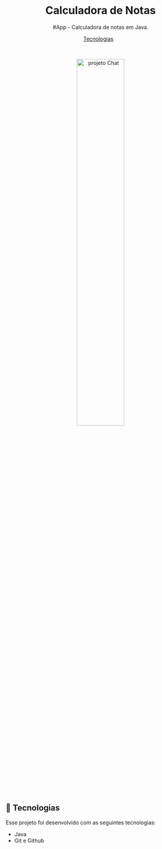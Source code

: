 <h1 align="center"> Calculadora de Notas  </h1>

<p align="center">
#App - Calculadora de notas em Java. <br/>
</p>

<p align="center">
  <a href="#-tecnologias">Tecnologias</a>&nbsp;&nbsp;&nbsp;
</p>

<br>

<p align="center">
  <img alt="projeto Chat" src="https://github.com/user-attachments/assets/1a054c4f-c892-4490-89b7-3a7b4759c9d9" width="50%">
</p>

## 🚀 Tecnologias

Esse projeto foi desenvolvido com as seguintes tecnologias:

- Java
- Git e Github
